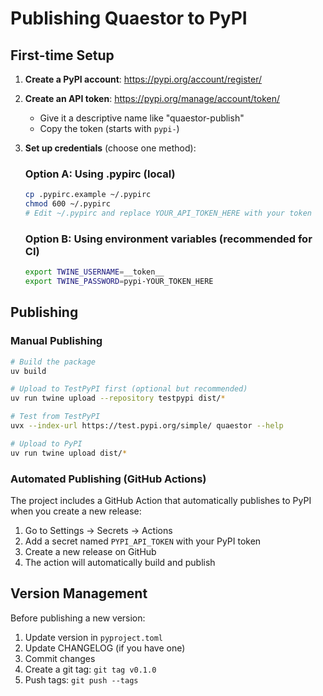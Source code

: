 # Publishing Quaestor to PyPI

## First-time Setup

1. **Create a PyPI account**: https://pypi.org/account/register/
2. **Create an API token**: https://pypi.org/manage/account/token/
   - Give it a descriptive name like "quaestor-publish"
   - Copy the token (starts with `pypi-`)

3. **Set up credentials** (choose one method):

   ### Option A: Using .pypirc (local)
   ```bash
   cp .pypirc.example ~/.pypirc
   chmod 600 ~/.pypirc
   # Edit ~/.pypirc and replace YOUR_API_TOKEN_HERE with your token
   ```

   ### Option B: Using environment variables (recommended for CI)
   ```bash
   export TWINE_USERNAME=__token__
   export TWINE_PASSWORD=pypi-YOUR_TOKEN_HERE
   ```

## Publishing

### Manual Publishing
```bash
# Build the package
uv build

# Upload to TestPyPI first (optional but recommended)
uv run twine upload --repository testpypi dist/*

# Test from TestPyPI
uvx --index-url https://test.pypi.org/simple/ quaestor --help

# Upload to PyPI
uv run twine upload dist/*
```

### Automated Publishing (GitHub Actions)
The project includes a GitHub Action that automatically publishes to PyPI when you create a new release:

1. Go to Settings → Secrets → Actions
2. Add a secret named `PYPI_API_TOKEN` with your PyPI token
3. Create a new release on GitHub
4. The action will automatically build and publish

## Version Management

Before publishing a new version:
1. Update version in `pyproject.toml`
2. Update CHANGELOG (if you have one)
3. Commit changes
4. Create a git tag: `git tag v0.1.0`
5. Push tags: `git push --tags`